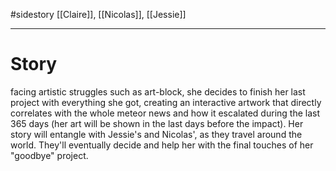 #sidestory 
[[Claire]], [[Nicolas]], [[Jessie]]

---

# Story
facing artistic struggles such as art-block, she decides to finish her last project with everything she got, creating an interactive artwork that directly correlates with the whole meteor news and how it escalated during the last 365 days (her art will be shown in the last days before the impact).
Her story will entangle with Jessie's and Nicolas', as they travel around the world. They'll eventually decide and help her with the final touches of her "goodbye" project.